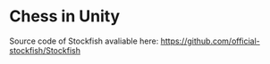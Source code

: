 # Chess in Unity

Source code of Stockfish avaliable here: https://github.com/official-stockfish/Stockfish
